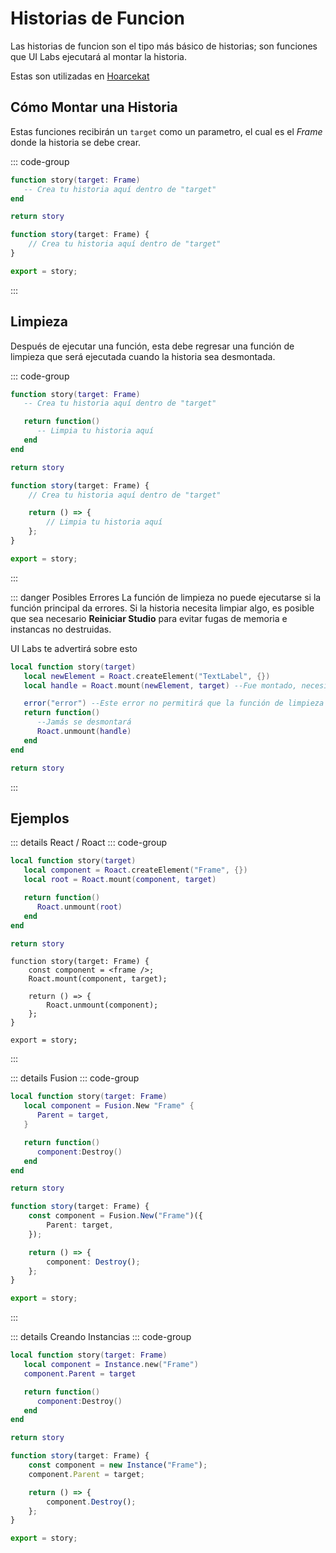 # Historias de Funcion

Las historias de funcion son el tipo más básico de historias; son funciones que UI Labs ejecutará al montar la historia.

Estas son utilizadas en [Hoarcekat](https://github.com/Kampfkarren/hoarcekat)

## Cómo Montar una Historia

Estas funciones recibirán un `target` como un parametro, el cual es el *Frame* donde la historia se debe crear.

::: code-group

```lua [Luau]
function story(target: Frame)
   -- Crea tu historia aquí dentro de "target"
end

return story
```

```ts [Roblox-TS]
function story(target: Frame) {
	// Crea tu historia aquí dentro de "target"
}

export = story;
```

:::

## Limpieza

Después de ejecutar una función, esta debe regresar una función de limpieza que será ejecutada cuando la historia sea desmontada.

::: code-group

```lua [Luau] {4-6}
function story(target: Frame)
   -- Crea tu historia aquí dentro de "target"

   return function()
      -- Limpia tu historia aquí
   end
end

return story
```

```ts [Roblox-TS] {4-6}
function story(target: Frame) {
	// Crea tu historia aquí dentro de "target"

	return () => {
		// Limpia tu historia aquí
	};
}

export = story;
```

:::

::: danger Posibles Errores
La función de limpieza no puede ejecutarse si la función principal da errores. Si la historia necesita limpiar algo, es posible que sea necesario **Reiniciar Studio** para evitar fugas de memoria e instancas no destruidas.

<span class="dangertip">UI Labs te advertirá sobre esto</span>

```lua {5}
local function story(target)
   local newElement = Roact.createElement("TextLabel", {})
   local handle = Roact.mount(newElement, target) --Fue montado, necesita limpiar

   error("error") --Este error no permitirá que la función de limpieza sea regresada
   return function()
      --Jamás se desmontará
      Roact.unmount(handle)
   end
end

return story
```

:::

## Ejemplos

::: details React / Roact
::: code-group

```lua [Luau]
local function story(target)
   local component = Roact.createElement("Frame", {})
   local root = Roact.mount(component, target)

   return function()
      Roact.unmount(root)
   end
end

return story
```

```tsx [Roblox-TS]
function story(target: Frame) {
	const component = <frame />;
	Roact.mount(component, target);

	return () => {
		Roact.unmount(component);
	};
}

export = story;
```

:::

::: details Fusion
::: code-group

```lua [Luau]
local function story(target: Frame)
   local component = Fusion.New "Frame" {
      Parent = target,
   }

   return function()
      component:Destroy()
   end
end

return story
```

```ts [Roblox-TS]
function story(target: Frame) {
	const component = Fusion.New("Frame")({
		Parent: target,
	});

	return () => {
		component: Destroy();
	};
}

export = story;
```

:::

::: details Creando Instancias
::: code-group

```lua [Luau]
local function story(target: Frame)
   local component = Instance.new("Frame")
   component.Parent = target

   return function()
      component:Destroy()
   end
end

return story
```

```ts [Roblox-TS]
function story(target: Frame) {
	const component = new Instance("Frame");
	component.Parent = target;

	return () => {
		component.Destroy();
	};
}

export = story;
```
